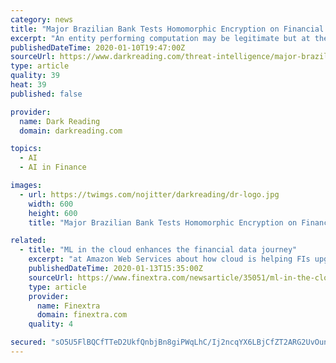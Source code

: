 ```yaml
---
category: news
title: "Major Brazilian Bank Tests Homomorphic Encryption on Financial Data"
excerpt: "An entity performing computation may be legitimate but at the same time curious about your information: When you ask a cloud service how long it takes to get to work ... The first step was to use HE to encrypt transaction data, as well as the machine learning-based prediction model. Financial analysts usually pinpoint factors in someone's ..."
publishedDateTime: 2020-01-10T19:47:00Z
sourceUrl: https://www.darkreading.com/threat-intelligence/major-brazilian-bank-tests-homomorphic-encryption-on-financial-data/d/d-id/1336779
type: article
quality: 39
heat: 39
published: false

provider:
  name: Dark Reading
  domain: darkreading.com

topics:
  - AI
  - AI in Finance

images:
  - url: https://twimgs.com/nojitter/darkreading/dr-logo.jpg
    width: 600
    height: 600
    title: "Major Brazilian Bank Tests Homomorphic Encryption on Financial Data"

related:
  - title: "ML in the cloud enhances the financial data journey"
    excerpt: "at Amazon Web Services about how cloud is helping FIs upgrade their approach to financial data using artificial intelligence (AI) and machine learning (ML). Laying the groundwork Data is at the centre of digital transformation. FIs use it to optimise their business operations, enhance customer experience, bring new products and services to ..."
    publishedDateTime: 2020-01-13T15:35:00Z
    sourceUrl: https://www.finextra.com/newsarticle/35051/ml-in-the-cloud-enhances-the-financial-data-journey
    type: article
    provider:
      name: Finextra
      domain: finextra.com
    quality: 4

secured: "sO5U5FlBQCfTTeD2UkfQnbjBn8giPWqLhC/Ij2ncqYX6LBjCfZT2ARG2UvOun+IstXjz7N8EeO/vTGbU+U1m+pVMsVAs6Wv14A12WDlv4vIXyLSW8rfGcFhPbjLPR/ZpITZNg3wPghKgQljCZsB7XM3u/xuxUxnYEjZDZUtp/+yzMvlJzlG0aczj7MNMpdaYvuFzXAxxU7rFmXaj3Stj6e/ODRRuJD2cujaB2Q58QdcaHxcwrturwMnSA4VwHMikSYX00PjU8WmmYCfYjSpIDdLpe6rZsZRFExnuRKZghJY=;CAAxxjjYIJWsd2V+uJyaeQ=="
---
```


